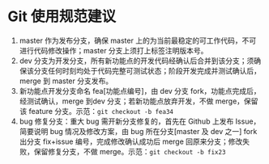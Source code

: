 # Git 使用规范建议

1. master 作为发布分支，确保 master 上的为当前最稳定的可工作代码，不可进行代码修改操作；master 分支上须打上标签注明版本号。
2. dev 分支为开发分支，所有新功能点的开发代码经确认后合并到该分支；须确保该分支任何时刻均处于代码完整可测试状态；阶段开发完成并测试确认后，merge 到  master 分支发布。
3. 新功能点开发分支命名 fea[功能点编号]，由 dev 分支 fork，功能点完成后，经测试确认，merge 到dev 分支；若新功能点放弃开发，不做 merge，保留该 feature 分支。示范：`git checkout -b fea34`
4. bug 修复分支：重大 bug 需开新分支修复的，首先在 Github 上发布 Issue，简要说明 bug 情况及修改方案，由 bug 所在分支[master 及 dev 之一] fork 出分支 fix+issue 编号，完成修改确认成功后 merge 回原来分支；修改失败，保留修复分支，不做 merge。示范：`git checkout -b fix23`
